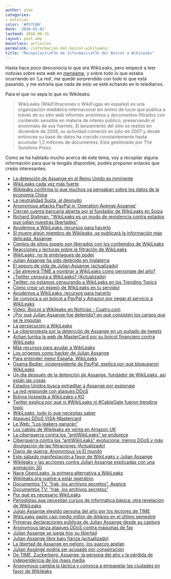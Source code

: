 ```yaml
---
author: alex
categories:
- noticias
color: '#F57C00'
date: '2016-01-01'
lastmod: 2016-08-15
layout: post.amp
mainclass: articulos
permalink: /informacion-del-boicot-wikileaks/
title: "Recopilaci\xF3n de Informaci\xF3n del Boicot a WikiLeaks"
---
```


Hasta hace poco desconocía lo que era WikiLeaks, pero empecé a leer noticias sobre esta web en <a target="_blank" href="http://www.meneame.net">menéame</a>, y sobre todo lo que estaba ocurriendo en &#8216;La red&#8217;, me quedé sorprendido con todo lo que está pasando, y me extraña que nada de esto se esté echando en lo telediarios.

Para el que no sepa lo que es Wikileaks:

> WikiLeaks (WikiFiltraciones o WikiFugas en español) es una organización mediática internacional sin ánimo de lucro que publica a través de su sitio web informes anónimos y documentos filtrados con contenido sensible en materia de interés público, preservando el anonimato de sus fuentes. El lanzamiento del sitio se realizó en diciembre de 2006, su actividad comenzó en julio de 2007 y desde entonces su base de datos ha crecido constantemente hasta acumular 1,2 millones de documentos. Está gestionado por The Sunshine Press.

Como se ha hablado mucho acerca de este tema, voy a recopilar alguna información para que la tengáis disponible, podéis proponer enlaces que creáis interesantes.

  * <a target="_blank" href="http://www.publico.es/internacional/350496/la-detencion-de-assange-en-el-reino-unido-es-inminente">La detención de Assange en el Reino Unido es inminente</a>
  * <a target="_blank" href="http://alt1040.com/2010/12/wikileaks-cada-vez-mas-fuerte">WikiLeaks cada vez más fuerte</a>
  * <a target="_blank" href="http://bolsaovejuna.com/wikileaks-confirma-lo-que-muchos-ya-pensaban-sobre-los-datos-de-la-economia-china.html">Wikileaks confirma lo que muchos ya pensaban sobre los datos de la economía China</a>
  * <a target="_blank" href="http://www.diariodeferrol.es/2010/12/06/la-neutralidad-suiza-el-desnudo/">La neutralidad Suiza, al desnudo</a>
  * <a target="_blank" href="http://www.theregister.co.uk/2010/12/06/anonymous_launches_pro_wikileaks_campaign/">Anonymous attacks PayPal in &#8216;Operation Avenge Assange&#8217;</a>
  * <a target="_blank" href="http://www.latercera.com/noticia/mundo/2010/12/678-312884-9-cierran-cuenta-bancaria-abierta-por-el-fundador-de-wikileaks-en-suiza.shtml">Cierran cuenta bancaria abierta por el fundador de WikiLeaks en Suiza </a>
  * <a target="_blank" href="http://usemoslinux.blogspot.com/2010/12/richard-stallman-wikileaks-es-un-modo.html">Richard Stallman: “WikiLeaks es un modo de resistencia contra estados que odian nuestras libertades”</a>
  * <a target="_blank" href="http://alt1040.com/2010/12/wikileaks-ayuda-recursos">Ayudemos a WikiLeaks: recursos para hacerlo</a>
  * <a target="_blank" href="http://www.caracol.com.co/nota.aspx?id=1394410">Si muere algún miembro de Wikileaks, se publicará la información más delicada: Assange</a>
  * <a target="_blank" href="http://www.internetizado.com/13075/miles-de-sitios-espejo-son-liberados-con-los-contenidos-de-wikileaks/">Cientos de sitios espejo son liberados con los contenidos de WikiLeaks</a>
  * <a target="_blank" href="http://alt1040.com/2010/11/reacciones-y-lecturas-sobre-la-filtracion-de-wikileaks">Reacciones y lecturas sobre la filtración de WikiLeaks</a>
  * [WikiLeaks, no te embriagues de poder][1]
  * <a target="_blank" href="http://alt1040.com/2010/12/julian-assange-ha-sido-detenido-en-inglaterra">Julian Assange ha sido detenido en Inglaterra</a>
  * <a target="_blank" href="http://alt1040.com/2010/12/el-seguro-de-vida-de-julian-assange">El seguro de vida de Julian Assange (actualizado)</a>
  * <a target="_blank" href="http://alt1040.com/2010/12/se-atrevera-time-a-nombrar-a-wikileaks-como-personaje-del-ano">¿Se atreverá TIME a nombrar a WikiLeaks como personaje del año?</a>
  * <a target="_blank" href="http://alt1040.com/2010/12/twitter-censura-a-wikileaks">¿Twitter censura a WikiLeaks? (Actualizado)</a>
  * [Twitter: no estamos censurando a WikiLeaks en los Trending Topics][2]
  * <a target="_blank" href="http://alt1040.com/2010/12/como-crear-un-espejo-de-wikileaks-en-tu-servidor">Cómo crear un espejo de WikiLeaks en tu servidor</a>
  * <a target="_blank" href="http://alt1040.com/2010/12/wikileaks-ayuda-recursos">Ayudemos a WikiLeaks: recursos para hacerlo</a>
  * <a target="_blank" href="http://alt1040.com/2010/12/se-convoca-a-un-boycot-a-paypal-y-amazon-por-negar-el-servicio-a-wikileaks">Se convoca a un boicot a PayPal y Amazon por negar el servicio a WikiLeaks</a>
  * <a target="_blank" href="http://www.cuatro.com/videos/boicot-wikileaks/20101206ctoultpro_2/"><span >Vídeo:</span> Boicot a Wikileaks en Noticias - Cuatro.com</a>
  * <a target="_blank" href="http://alt1040.com/2010/12/por-que-julian-assange-fue-detenido-en-que-consisten-los-cargos-que-se-le-imputan">¿Por qué Julian Assange fue detenido? en qué consisten los cargos que se le imputan</a>
  * <a target="_blank" href="http://alt1040.com/2010/12/la-persecucion-a-wikileaks">La persecución a WikiLeaks</a>
  * <a target="_blank" href="http://alt1040.com/2010/12/la-ciberprotesta-por-la-detencion-de-assange-en-un-punado-de-tweets">La ciberprotesta por la detención de Assange en un puñado de tweets</a>
  * <a target="_blank" href="http://alt1040.com/2010/12/4chan-tumba-la-web-de-mastercard-por-su-boicot-financiero-contra-wikileaks">4chan tumba la web de MasterCard por su boicot financiero contra WikiLeaks</a>
  * <a target="_blank" href="http://alt1040.com/2010/12/mas-recursos-para-ayudar-a-wikileaks">Más recursos para ayudar a WikiLeaks</a>
  * <a target="_blank" href="http://alt1040.com/2010/12/los-origenes-como-hacker-de-julian-assange">Los orígenes como hacker de Julian Assange</a>
  * <a target="_blank" href="http://alt1040.com/2010/12/entender-mejor-espana-wikileaks">Para entender mejor España, WikiLeaks</a>
  * <a target="_blank" href="http://alt1040.com/2010/12/osama-bedier-explica-bloqueron-wikileaks">Osama Bedier, vicepresidente de PayPal, explica por qué bloquearon WikiLeaks</a>
  * <a target="_blank" href="http://alt1040.com/2010/12/detencion-assange-wikileaks">Un día después de la detención de Assange, fundador de WikiLeaks, así están las cosas</a>
  * <a target="_blank" href="http://alt1040.com/2010/12/estados-unidos-busca-extraditar-a-assange-por-espionaje">Estados Unidos busca extraditar a Assange por espionaje</a>
  * <a target="_blank" href="http://alt1040.com/2010/12/la-red-responde-con-ataques-ddos">La red responde con ataques DDoS</a>
  * <a target="_blank" href="http://muycomputer.com/FrontOffice/ZonaPractica/Especiales/especialDet/_wE9ERk2XxDB2CuZUPRN5TuNrcuu2f31qAgx3ddFFqcV730Dui9BcKr45t8o0auMs">Bolivia hospeda a WikiLeaks y KO</a>
  * <a target="_blank" href="http://www.genbeta.com/actualidad/twitter-explica-por-que-ni-wikileaks-ni-cablegate-fueron-trending-topic">Twitter explica por qué ni #WikiLeaks ni #CableGate fueron trending topic</a>
  * <a target="_blank" href="http://www.nacionred.com/derechos-humanos/wikileaks-todo-lo-que-necesitas-saber">WikiLeaks, todo lo que necesitas saber</a>
  * <a target="_blank" href="http://muycomputer.com/FrontOffice/ZonaPractica/Especiales/especialDet/_wE9ERk2XxDDhJOIpcqgD9mcJ3ebJaDYht1nZJx07fcfLpGqhnpAKRhoF19lq6v4w">Ataques DDoS VISA-Mastercard</a>
  * <a target="_blank" href="http://alt1040.com/2010/12/le-web-los-leakers-ganaran">Le Web: “Los leakers ganarán”</a>
  * <a target="_blank" href="http://alt1040.com/2010/12/cables-de-wikileaks-en-venta-en-amazon-uk">Los cables de Wikileaks en venta en Amazon UK</a>
  * <a target="_blank" href="http://alt1040.com/2010/12/la-ciberguerra-contra-los-antiwikileaks-se-endurece">La ciberguerra contra los “antiWikiLeaks” se endurece</a>
  * <a target="_blank" href="http://alt1040.com/2010/12/ciberguerra-antiwikileaks-evoluciona">Ciberguerra contra los “antiWikiLeaks” evoluciona: menos DDoS y más divulgación de las filtraciones (Actualizado)</a>
  * <a target="_blank" href="http://alt1040.com/2010/12/diario-de-guerra-anonymous-vs-el-mundo">Diario de guerra: Anonymous vs El mundo</a>
  * <a target="_blank" href="http://alt1040.com/2010/12/manifestacion-wikileaks">Este sábado manifestación a favor de WikiLeaks y Julian Assange</a>
  * <a target="_blank" href="http://alt1040.com/2010/12/wikileaks-y-las-acciones-contra-julian-assange-explicadas-con-una-animacion-3d">Wikileaks y las acciones contra Julian Assange explicadas con una animación 3D</a>
  * <a target="_blank" href="http://alt1040.com/2010/12/nace-openleaks-la-primera-alternativa-a-wikileaks">Nace OpenLeaks, la primera alternativa a WikiLeaks</a>
  * <a target="_blank" href="http://alt1040.com/2010/12/wikileaksorg-vuelve-a-estar-operativo">Wikileaks.org vuelve a estar operativo</a>
  * <a target="_blank" href="http://www.rtve.es/mediateca/videos/20101209/documentos-tv-irak-archivos-secretos-avance/957118.shtml">Documentos TV. &#8220;Irak, los archivos secretos&#8221;. Avance</a>
  * <a target="_blank" href="http://www.rtve.es/television/20101205/documentos-tv-irak-archivos-secretos/379876.shtml">Documentos TV: &#8220;Irak, los archivos secretos&#8221;</a>
  * <a target="_blank" href="http://alt1040.com/2010/12/por-que-es-necesario-wikileaks">Por qué es necesario WikiLeaks</a>
  * <a target="_blank" href="http://alt1040.com/2010/12/periodistas-que-necesitan-cursos-de-informatica-basica-otra-revelacion-de-wikileaks">Periodistas que necesitan cursos de informática básica: otra revelación de WikiLeaks</a>
  * <a target="_blank" href="http://alt1040.com/2010/12/julian-assange-persona-del-ano-time">Julian Assange elegido persona del año por los lectores de TIME</a>
  * <a target="_blank" href="http://alt1040.com/2010/12/wikileaks-gasto-casi-medio-millon-de-dolares-en-el-ultimo-semestre">WikiLeaks gastó casi medio millón de dólares en el último semestre</a>
  * <a target="_blank" href="http://alt1040.com/2010/12/primeras-declaraciones-publicas-de-julian-assange-desde-su-captura">Primeras declaraciones públicas de Julian Assange desde su captura</a>
  * <a target="_blank" href="http://alt1040.com/2010/12/anonymous-lanza-ataques-ddos-contra-maquinas-de-fax">Anonymous lanza ataques DDoS contra máquinas de fax</a>
  * <a target="_blank" href="http://alt1040.com/2010/12/julian-assange-se-juega-hoy-su-libertad">Julian Assange se juega hoy su libertad</a>
  * <a target="_blank" href="http://alt1040.com/2010/12/julian-assange-libre-bajo-fianza">Julian Assange libre bajo fianza (actualizado)</a>
  * <a target="_blank" href="http://alt1040.com/2010/12/la-libertad-de-assange-en-peligro-los-suecos-apelan">La libertad de Assange en peligro, los suecos apelan</a>
  * <a target="_blank" href="http://alt1040.com/2010/12/julian-assange-podria-ser-acusado-por-conspiracion">Julian Assange podría ser acusado por conspiración</a>
  * <a target="_blank" href="http://alt1040.com/2010/12/de-time-zuckerberg-assange-la-persona-del-ano-y-la-perdida-de-independencia-de-los-mass-media">De TIME, Zuckerberg, Assange, la persona del año y la pérdida de independencia de los mass media</a>
  * <a target="_blank" href="http://alt1040.com/2010/12/anonymous-cambia-tactica-empapelar-ciudades-en-favor-wikileaks">Anonymous cambia la táctica y convoca a empapelar las ciudades en favor de Wikileaks</a>

 [1]: http://alt1040.com/2010/12/wikileaks-no-te-embriagues-de-poder
 [2]: http://alt1040.com/2010/12/twitter-no-estamos-censurando-a-wikileaks-en-los-trending-topics
